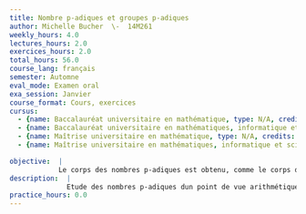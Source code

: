 ```yaml
---
title: Nombre p-adiques et groupes p-adiques
author: Michelle Bucher  \-  14M261
weekly_hours: 4.0
lectures_hours: 2.0
exercices_hours: 2.0
total_hours: 56.0
course_lang: français
semester: Automne
eval_mode: Examen oral
exa_session: Janvier
course_format: Cours, exercices
cursus:
  - {name: Baccalauréat universitaire en mathématique, type: N/A, credits: 6.0}
  - {name: Baccalauréat universitaire en mathématiques, informatique et sciences numériques, type: N/A, credits: 6.0}
  - {name: Maîtrise universitaire en mathématique, type: N/A, credits: 6.0}
  - {name: Maîtrise universitaire en mathématiques, informatique et sciences numériques, type: N/A, credits: 6.0}

objective:  |
            Le corps des nombres p-adiques est obtenu, comme le corps des nombres réels, par complétion des rationnels par une norme définie sur les rationnels. Cette norme, en contraste avec la norme standard sur les réels, satisfait une inégalité triangulaire forte, qui va engendrer sur les nombres p-adiques des propriétés à priori surprenantes. Nous étudierons les similarités et les différences entre nombres p-adiques et réels, et leurs groupes linéaires.
description:  |
              Etude des nombres p-adiques dun point de vue arithmétique, analytique et topologique, ainsi que de leurs groupes linéaires associés.
practice_hours: 0.0
---
```

